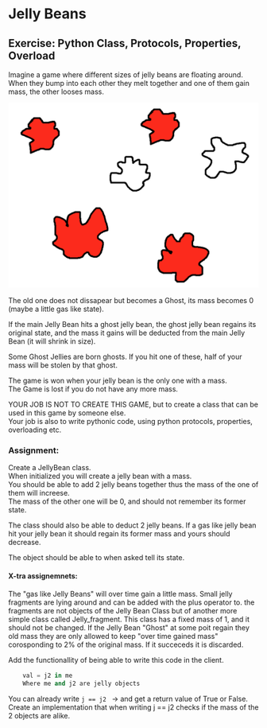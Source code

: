 # Jelly Beans  
## Exercise: Python Class, Protocols, Properties, Overload  

Imagine a game where different sizes of jelly beans are floating around.   
When they bump into each other they melt together and one of them gain mass, the other looses mass.  

![](src/jellybean.png)

The old one does not dissapear but becomes a Ghost, its mass becomes 0 (maybe a little gas like state).  

If the main Jelly Bean hits a ghost jelly bean, the ghost jelly bean regains its original state, and the mass it gains will be deducted from the main Jelly Bean (it will shrink in size).  
  
Some Ghost Jellies are born ghosts. If you hit one of these, half of your mass will be stolen by that ghost.  
  
The game is won when your jelly bean is the only one with a mass.   
The Game is lost if you do not have any more mass.  
  
YOUR JOB IS NOT TO CREATE THIS GAME, but to create a class that can be used in this game by someone else.  
Your job is also to write pythonic code, using python protocols, properties, overloading etc.  

### Assignment:
   
Create a JellyBean class.  
When initialized you will create a jelly bean with a mass.         
You should be able to add 2 jelly beans together thus the mass of the one of them will increese.   
The mass of the other one will be 0, and should not remember its former state.   

The class should also be able to deduct 2 jelly beans. If a gas like jelly bean hit your jelly bean it should regain its former mass and yours should decrease.  

The object should be able to when asked tell its state.  

#### X-tra assignemnets:
The "gas like Jelly Beans" will over time gain a little mass. Small jelly fragments are lying around and can be added with the plus operator to. the fragments are not objects of the Jelly Bean Class but of another more simple class called Jelly_fragment. This class has a fixed mass of 1, and it should not be changed. If the Jelly Bean "Ghost" at some poit regain they old mass they are only allowed to keep "over time gained mass" corosponding to 2% of the original mass. If it succeceds it is discarded. 

Add the functionallity of being able to write this code in the client. 
````python
    val = j2 in me
    Where me and j2 are jelly objects
````

You can already write ```` j == j2  ```` -> and get a return value of True or False. Create an implementation that when writing j == j2 checks if the mass of the 2 objects are alike.


